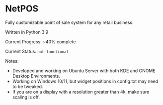 # NetPOS

Fully customizable point of sale system for any retail business.

Written in Python 3.9


Current Progress: ~40% complete

Current Status: `not functional`

Notes:
  - Developed and working on Ubuntu Server with both KDE and GNOME Desktop Environments.
  - Working on Windows 10/11, but widget positions in config.txt may need to be tweaked.
  - If you are on a display with a resolution greater than 4k, make sure scaling is off.
